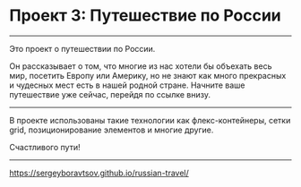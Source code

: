 ﻿# Проект 3: Путешествие по России

***

Это проект о путешествии по России.

Он рассказывает о том, что многие из нас хотели бы объехать весь мир, посетить Европу или Америку, но не знают как много прекрасных и чудесных мест есть в нашей родной стране. Начните ваше путешествие уже сейчас, перейдя по ссылке внизу.


***

В проекте использованы такие технологии как флекс-контейнеры, сетки grid, позиционирование элементов и многие другие. 

Счастливого пути!

***
https://sergeyboravtsov.github.io/russian-travel/